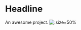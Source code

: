 # Headline
An awesome project.
![](docs/vertopal_a6e2a68e5d38415d827a2cae7f5e6c13/media/image10.png ':size=50%')